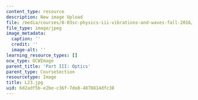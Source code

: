 ```yaml
---
content_type: resource
description: New image Upload
file: /media/courses/8-03sc-physics-iii-vibrations-and-waves-fall-2016/6d2adf5be2bec36f7de84878814dfc38_L23.jpg
file_type: image/jpeg
image_metadata:
  caption: ''
  credit: ''
  image-alt: ''
learning_resource_types: []
ocw_type: OCWImage
parent_title: 'Part III: Optics'
parent_type: CourseSection
resourcetype: Image
title: L23.jpg
uid: 6d2adf5b-e2be-c36f-7de8-4878814dfc38
---
```

